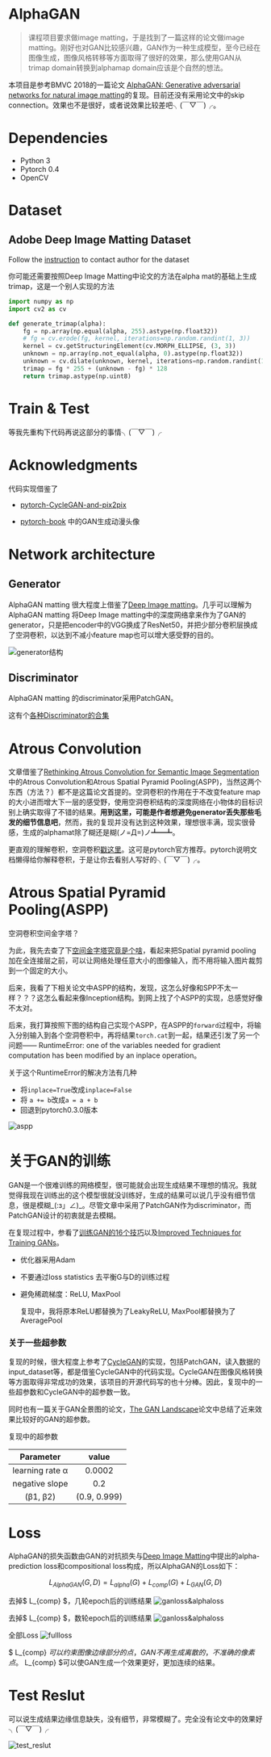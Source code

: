 # AlphaGAN
>课程项目要求做image matting，于是找到了一篇这样的论文做image matting。刚好也对GAN比较感兴趣，GAN作为一种生成模型，至今已经在图像生成，图像风格转移等方面取得了很好的效果，那么使用GAN从trimap domain转换到alphamap domain应该是个自然的想法。

本项目是参考BMVC 2018的一篇论文
[AlphaGAN: Generative adversarial networks for natural image matting](https://arxiv.org/pdf/1807.10088.pdf)的复现。目前还没有采用论文中的skip connection。效果也不是很好，或者说效果比较差吧╮(￣▽￣)╭。

# Dependencies

- Python 3
- Pytorch 0.4
- OpenCV

# Dataset

## Adobe Deep Image Matting Dataset

Follow the [instruction](https://sites.google.com/view/deepimagematting) to contact author for the dataset

你可能还需要按照Deep Image Matting中论文的方法在alpha mat的基础上生成trimap，这是一个别人实现的方法

```python
import numpy as np
import cv2 as cv

def generate_trimap(alpha):
    fg = np.array(np.equal(alpha, 255).astype(np.float32))
    # fg = cv.erode(fg, kernel, iterations=np.random.randint(1, 3))
    kernel = cv.getStructuringElement(cv.MORPH_ELLIPSE, (3, 3))
    unknown = np.array(np.not_equal(alpha, 0).astype(np.float32))
    unknown = cv.dilate(unknown, kernel, iterations=np.random.randint(1, 20))
    trimap = fg * 255 + (unknown - fg) * 128
    return trimap.astype(np.uint8)

```

# Train & Test

等我先重构下代码再说这部分的事情╮(￣▽￣)╭

# Acknowledgments

代码实现借鉴了

- [pytorch-CycleGAN-and-pix2pix](https://github.com/junyanz/pytorch-CycleGAN-and-pix2pix)

- [pytorch-book](https://github.com/chenyuntc/pytorch-book) 中的GAN生成动漫头像

# Network architecture

## Generator
AlphaGAN matting 很大程度上借鉴了[Deep Image matting](https://arxiv.org/abs/1703.03872)。几乎可以理解为AlphaGAN matting 将Deep Image matting中的深度网络拿来作为了GAN的generator，只是把encoder中的VGG换成了ResNet50，并把少部分卷积层换成了空洞卷积，以达到不减小feature map也可以增大感受野的目的。

![generator结构](src/generator.png)

## Discriminator

AlphaGAN matting 的discriminator采用PatchGAN。

这有个[各种Discriminator的合集](https://github.com/ChengBinJin/V-GAN-tensorflow)

# Atrous Convolution

文章借鉴了[Rethinking Atrous Convolution for Semantic Image Segmentation](https://arxiv.org/pdf/1706.05587.pdf)中的Atrous Convolution和Atrous Spatial Pyramid Pooling(ASPP)，当然这两个东西（方法？）都不是这篇论文首提的。空洞卷积的作用在于不改变feature map的大小进而增大下一层的感受野，使用空洞卷积结构的深度网络在小物体的目标识别上确实取得了不错的结果。**用到这里，可能是作者想避免generator丢失那些毛发的细节信息吧**，然而，我的复现并没有达到这种效果，理想很丰满，现实很骨感，生成的alphamat除了糊还是糊(ノ=Д=)ノ┻━┻。

更直观的理解卷积，空洞卷积[戳这里](https://github.com/vdumoulin/conv_arithmetic/blob/master/README.md)。这可是pytorch官方推荐。pytorch说明文档懒得给你解释卷积，于是让你去看别人写好的╮(￣▽￣)╭。

# Atrous Spatial Pyramid Pooling(ASPP)

空洞卷积空间金字塔？

为此，我先去查了下[空间金字塔究竟是个啥](https://blog.csdn.net/xjz18298268521/article/details/52681966)，看起来把Spatial pyramid pooling加在全连接层之前，可以让网络处理任意大小的图像输入，而不用将输入图片裁剪到一个固定的大小。

后来，我看了下相关论文中ASPP的结构，发现，这怎么好像和SPP不太一样？？？这怎么看起来像Inception结构。到网上找了个ASPP的实现，总感觉好像不太对。

后来，我打算按照下图的结构自己实现个ASPP，在ASPP的```forward```过程中，将输入分别输入到各个空洞卷积中，再将结果```torch.cat```到一起，结果还引发了另一个问题—— RuntimeError: one of the variables needed for gradient computation has been modified by an inplace operation。

关于这个RuntimeError的解决方法有几种

- 将```inplace=True```改成```inplace=False```
- 将 ```a += b```改成```a = a + b ```
- 回退到pytorch0.3.0版本 


![aspp](src/aspp.png)



# 关于GAN的训练

GAN是一个很难训练的网络模型，很可能就会出现生成结果不理想的情况。我就觉得我现在训练出的这个模型很就没训练好，生成的结果可以说几乎没有细节信息，很是模糊_(:з」∠)_。尽管文章中采用了PatchGAN作为discriminator，而PatchGAN设计的初衷就是去模糊。

在复现过程中，参看了[训练GAN的16个技巧](https://mp.weixin.qq.com/s/d_W0O7LNqlBuZV87Ou9uqw)以及[Improved Techniques for Training GANs](https://arxiv.org/abs/1606.03498)。

- 优化器采用Adam
- 不要通过loss statistics 去平衡G与D的训练过程
- 避免稀疏梯度：ReLU, MaxPool
    
    复现中，我将原本ReLU都替换为了LeakyReLU, MaxPool都替换为了AveragePool

### 关于一些超参数

复现的时候，很大程度上参考了[CycleGAN](https://github.com/junyanz/pytorch-CycleGAN-and-pix2pix)的实现，包括PatchGAN，读入数据的input_dataset等，都是借鉴CycleGAN中的代码实现。CycleGAN在图像风格转换等方面取得非常成功的效果，该项目的开源代码写的也十分棒。因此，复现中的一些超参数和CycleGAN中的超参数一致。

同时也有一篇关于GAN全景图的论文，[The GAN Landscape](https://mp.weixin.qq.com/s?__biz=MzA3MzI4MjgzMw==&mid=2650745273&idx=1&sn=b057305f7431423adebaa519dcd23547&chksm=871aedc7b06d64d1f66d78687a721b7360f0b11f20b44b00c7d92047f137e75be20d9ffb2009&mpshare=1&scene=1&srcid=0715c3IDUOvpvCyTHgZhMDMV&pass_ticket=qgYs5vOKlc87Cj4B5uTln9ELDfWQJnTqwJO%2B5ipNoI6K7VStQ9djW9PXdfzSwMD3#rd)论文中总结了近来效果比较好的GAN的超参数。

复现中的超参数

|   Parameter   |    value    |
|     :---:     |    :---:    |
|learning rate α|    0.0002   |
|negative slope |     0.2     |
|(β1, β2)       | (0.9, 0.999)|

# Loss

AlphaGAN的损失函数由GAN的对抗损失与[Deep Image Matting](https://sites.google.com/view/deepimagematting)中提出的alpha-prediction loss和compositional loss构成，所以AlphaGAN的Loss如下：

$$ L_{AlphaGAN}(G, D) = L_{alpha}(G) + L_{comp}(G) + L_{GAN}(G, D) $$

去掉$ L_{comp} $，几轮epoch后的训练结果
![ganloss&alphaloss](src/ganloss_alphaloss.png)

去掉$ L_{comp} $，数轮epoch后的训练结果
![ganloss&alphaloss](src/ganloss_alphaloss_1.png)

全部Loss
![fullloss](src/full_loss.png)

$ L_{comp} $可以约束图像边缘部分的点，GAN不再生成离散的，不准确的像素点。$ L_{comp} $可以使GAN生成一个效果更好，更加连续的结果。

# Test Reslut

可以说生成结果边缘信息缺失，没有细节，非常模糊了。完全没有论文中的效果好╮(￣▽￣)╭

![test_reslut](src/test_reslut.png)


